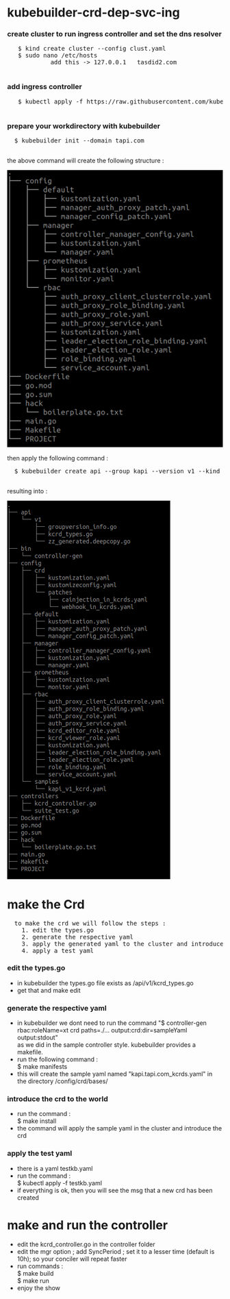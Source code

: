 # kubebuilder-crd-dep-svc-ing

### create cluster to run ingress controller and set the dns resolver
  <pre>
   $ kind create cluster --config clust.yaml 
   $ sudo nano /etc/hosts 
            add this -> 127.0.0.1   tasdid2.com
  </pre>

### add ingress controller
  <pre>
   $ kubectl apply -f https://raw.githubusercontent.com/kubernetes/ingress-nginx/main/deploy/static/provider/kind/deploy.yaml
  </pre>

### prepare your workdirectory with kubebuilder
  <pre>
  $ kubebuilder init --domain tapi.com
  </pre>
  the above command will create the following structure : 

  ![alt text](https://github.com/Tasdidur/kubebuilder-crd-dep-svc-ing/blob/c621904d162902026b47b91b8182ab722499a91b/images/Screenshot%20from%202021-10-21%2012-42-19.png?raw=true)

  then apply the following command :
  <pre>
  $ kubebuilder create api --group kapi --version v1 --kind Kcrd
  </pre>
  resulting into : 

  ![alt text](https://github.com/Tasdidur/kubebuilder-crd-dep-svc-ing/blob/c621904d162902026b47b91b8182ab722499a91b/images/Screenshot%20from%202021-10-21%2012-44-10.png)

# make the Crd
<pre>
  to make the crd we will follow the steps :
    1. edit the types.go
    2. generate the respective yaml
    3. apply the generated yaml to the cluster and introduce the crd to the world
    4. apply a test yaml
</pre>
### edit the types.go
  * in kubebuilder the types.go file exists as /api/v1/kcrd_types.go
  * get that and make edit 
### generate the respective yaml
  * in kubebuilder we dont need to run the command "$ controller-gen rbac:roleName=xt crd paths=./... output:crd:dir=sampleYaml output:stdout"\
    as we did in the sample controller style. kubebuilder provides a makefile.
  * run the following command :\
    $ make manifests
  * this will create the sample yaml named "kapi.tapi.com_kcrds.yaml" in the directory /config/crd/bases/
### introduce the crd to the world
  * run the command :\
    $ make install 
  * the command will apply the sample yaml in the cluster and introduce the crd 
### apply the test yaml
  * there is a yaml testkb.yaml
  * run the command :\
    $ kubectl apply -f testkb.yaml
  * if everything is ok, then you will see the msg that a new crd has been created

  
# make and run the controller
  * edit the kcrd_controller.go in the controller folder
  * edit the mgr option ; add SyncPeriod ; set it to a lesser time (default is 10h); so your conciler will repeat faster
  * run commands :\
    $ make build\
    $ make run
  * enjoy the show
